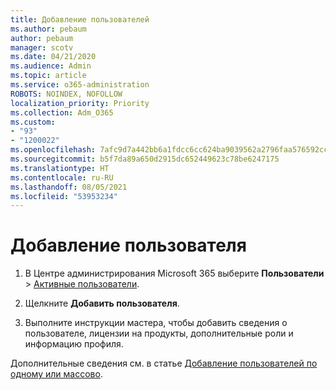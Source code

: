 ```yaml
---
title: Добавление пользователей
ms.author: pebaum
author: pebaum
manager: scotv
ms.date: 04/21/2020
ms.audience: Admin
ms.topic: article
ms.service: o365-administration
ROBOTS: NOINDEX, NOFOLLOW
localization_priority: Priority
ms.collection: Adm_O365
ms.custom:
- "93"
- "1200022"
ms.openlocfilehash: 7afc9d7a442bb6a1fdcc6cc624ba9039562a2796faa576592cc7d64dad42ff62
ms.sourcegitcommit: b5f7da89a650d2915dc652449623c78be6247175
ms.translationtype: HT
ms.contentlocale: ru-RU
ms.lasthandoff: 08/05/2021
ms.locfileid: "53953234"
---
```

# <a name="add-a-user"></a>Добавление пользователя

1. В Центре администрирования Microsoft 365 выберите **Пользователи** > [Активные пользователи](https://admin.microsoft.com/Adminportal/Home?source=applauncher#/users).

2. Щелкните **Добавить пользователя**.

3. Выполните инструкции мастера, чтобы добавить сведения о пользователе, лицензии на продукты, дополнительные роли и информацию профиля.

Дополнительные сведения см. в статье [Добавление пользователей по одному или массово](/microsoft-365/admin/add-users/add-users).